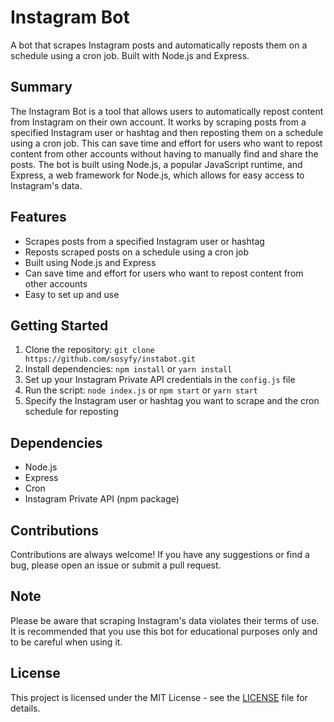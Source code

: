 # Instagram Bot

A bot that scrapes Instagram posts and automatically reposts them on a schedule using a cron job. Built with Node.js and Express.

## Summary

The Instagram Bot is a tool that allows users to automatically repost content from Instagram on their own account. It works by scraping posts from a specified Instagram user or hashtag and then reposting them on a schedule using a cron job. This can save time and effort for users who want to repost content from other accounts without having to manually find and share the posts. The bot is built using Node.js, a popular JavaScript runtime, and Express, a web framework for Node.js, which allows for easy access to Instagram's data.

## Features

- Scrapes posts from a specified Instagram user or hashtag
- Reposts scraped posts on a schedule using a cron job
- Built using Node.js and Express
- Can save time and effort for users who want to repost content from other accounts
- Easy to set up and use

## Getting Started

1. Clone the repository: `git clone https://github.com/sosyfy/instabot.git`
2. Install dependencies: `npm install` or `yarn install`
3. Set up your Instagram Private API credentials in the `config.js` file
4. Run the script: `node index.js` or `npm start` or `yarn start`
5. Specify the Instagram user or hashtag you want to scrape and the cron schedule for reposting

## Dependencies

- Node.js
- Express
- Cron
- Instagram Private API (npm package)

## Contributions

Contributions are always welcome! If you have any suggestions or find a bug, please open an issue or submit a pull request.

## Note

Please be aware that scraping Instagram's data violates their terms of use. It is recommended that you use this bot for educational purposes only and to be careful when using it.

## License

This project is licensed under the MIT License - see the [LICENSE](LICENSE) file for details.
